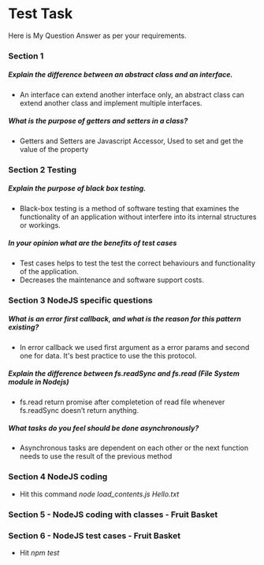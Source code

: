 # Test Task

Here is My Question Answer as per your requirements. 

### Section 1

##### Explain the difference between an abstract class and an interface.

  - An interface can extend another interface only, an abstract class can extend another class and implement multiple interfaces.
 
##### What is the purpose of getters and setters in a class?
  - Getters and Setters are Javascript Accessor, Used to set and get the value of the property

### Section 2 Testing 
##### Explain the purpose of black box testing.
  - Black-box testing is a method of software testing that examines the functionality of an application without interfere into its internal structures or workings.
  
##### In your opinion what are the benefits of test cases
- Test cases helps to test the test the correct behaviours and functionality of the application.
- Decreases the maintenance and software support costs.
 
### Section 3 NodeJS specific questions
##### What is an error first callback, and what is the reason for this pattern existing?
- In error callback we used first argument as a error params and second one for data. It's best practice to use the this protocol.

##### Explain the difference between fs.readSync and fs.read (File System module in Nodejs)
- fs.read return promise after completetion of read file whenever fs.readSync doesn’t return anything.

##### What tasks do you feel should be done asynchronously?
- Asynchronous tasks are dependent on each other or the next function needs to use the result of the previous method

### Section 4 NodeJS coding 

- Hit this command *node load_contents.js Hello.txt*

### Section 5 - NodeJS coding with classes - Fruit Basket

### Section 6 - NodeJS test cases - Fruit Basket 

- Hit *npm test*


